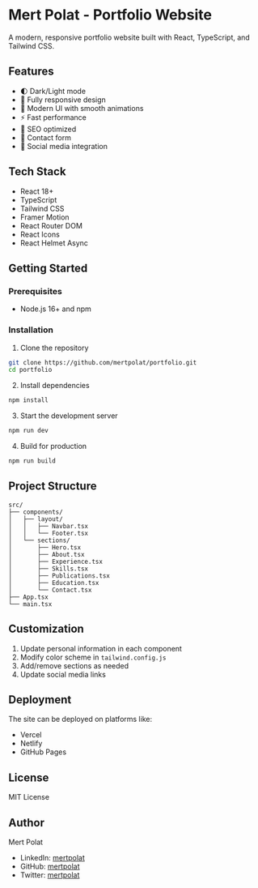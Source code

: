 # Mert Polat - Portfolio Website

A modern, responsive portfolio website built with React, TypeScript, and Tailwind CSS.

## Features

- 🌓 Dark/Light mode
- 📱 Fully responsive design
- 🎨 Modern UI with smooth animations
- ⚡ Fast performance
- 🎯 SEO optimized
- 📝 Contact form
- 🔗 Social media integration

## Tech Stack

- React 18+
- TypeScript
- Tailwind CSS
- Framer Motion
- React Router DOM
- React Icons
- React Helmet Async

## Getting Started

### Prerequisites

- Node.js 16+ and npm

### Installation

1. Clone the repository
```bash
git clone https://github.com/mertpolat/portfolio.git
cd portfolio
```

2. Install dependencies
```bash
npm install
```

3. Start the development server
```bash
npm run dev
```

4. Build for production
```bash
npm run build
```

## Project Structure

```
src/
├── components/
│   ├── layout/
│   │   ├── Navbar.tsx
│   │   └── Footer.tsx
│   └── sections/
│       ├── Hero.tsx
│       ├── About.tsx
│       ├── Experience.tsx
│       ├── Skills.tsx
│       ├── Publications.tsx
│       ├── Education.tsx
│       └── Contact.tsx
├── App.tsx
└── main.tsx
```

## Customization

1. Update personal information in each component
2. Modify color scheme in `tailwind.config.js`
3. Add/remove sections as needed
4. Update social media links

## Deployment

The site can be deployed on platforms like:
- Vercel
- Netlify
- GitHub Pages

## License

MIT License

## Author

Mert Polat
- LinkedIn: [mertpolat](https://linkedin.com/in/mertt-polat)
- GitHub: [mertpolat](https://github.com/mert2m)
- Twitter: [mertpolat](https://twitter.com/devmertops)
